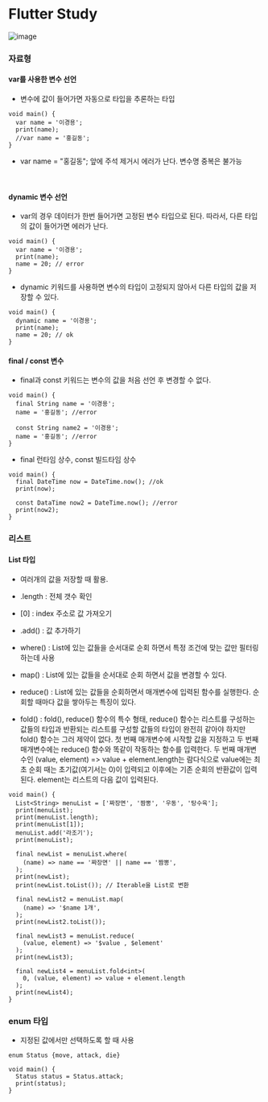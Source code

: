 # Flutter Study

![image](https://github.com/rimgosu/FlutterStudy/assets/120752098/05e48dd7-ea62-44eb-a313-7a75eb370ef2)

### 자료형
#### var를 사용한 변수 선언

- 변수에 값이 들어가면 자동으로 타입을 추론하는 타입
```
void main() {
  var name = '이경용';
  print(name);
  //var name = '홍길동';
}
```
- var name = "홍길동"; 앞에 주석 제거시 에러가 난다. 변수명 중복은 불가능

​

#### dynamic 변수 선언

- var의 경우 데이터가 한번 들어가면 고정된 변수 타입으로 된다. 따라서, 다른 타입의 값이 들어가면 에러가 난다.
```
void main() {
  var name = '이경용';
  print(name);
  name = 20; // error
}
```
- dynamic 키워드를 사용하면 변수의 타입이 고정되지 않아서 다른 타입의 값을 저장할 수 있다.

```
void main() {
  dynamic name = '이경용';
  print(name);
  name = 20; // ok
}
```
#### final / const 변수

- final과 const 키워드는 변수의 값을 처음 선언 후 변경할 수 없다.
```
void main() {
  final String name = '이경용';
  name = '홍길동'; //error
  
  const String name2 = '이경용';
  name = '홍길동'; //error
}
```
- final 런타임 상수, const 빌드타임 상수

```
void main() {
  final DateTime now = DateTime.now(); //ok
  print(now);
  
  const DataTime now2 = DateTime.now(); //error
  print(now2);
}
```

### 리스트

#### List 타입

- 여러개의 값을 저장할 때 활용.

- .length : 전체 갯수 확인

- [0] : index 주소로 값 가져오기

- .add() : 값 추가하기

- where() : List에 있는 값들을 순서대로 순회 하면서 특정 조건에 맞는 값만 필터링하는데 사용

- map() : List에 있는 값들을 순서대로 순회 하면서 값을 변경할 수 있다.

- reduce() : List에 있는 값들을 순회하면서 매개변수에 입력된 함수를 실행한다. 순회할 때마다 값을 쌓아두는 특징이 있다.

- fold() : fold(), reduce() 함수의 특수 형태, reduce() 함수는 리스트를 구성하는 값들의 타입과 반환되는 리스트를 구성할 값들의 타입이 완전히 같아야 하지만 fold() 함수는 그러 제약이 없다. 첫 번째 매개변수에 시작할 값을 지정하고 두 번째 매개변수에는 reduce() 함수와 똑같이 작동하는 함수를 입력한다. 두 번째 매개변수인 (value, element) => value + element.length는 람다식으로 value에는 최초 순회 때는 초기값(여기서는 0)이 입력되고 이후에는 기존 순회의 반환값이 입력된다. element는 리스트의 다음 값이 입력된다.
```
void main() {
  List<String> menuList = ['짜장면', '짬뽕', '우동', '탕수육'];
  print(menuList);
  print(menuList.length);
  print(menuList[1]);
  menuList.add('라조기');
  print(menuList);
  
  final newList = menuList.where(
    (name) => name == '짜장면' || name == '짬뽕',
  );
  print(newList);
  print(newList.toList()); // Iterable을 List로 변환
  
  final newList2 = menuList.map(
    (name) => '$name 1개',
  );
  print(newList2.toList());
  
  final newList3 = menuList.reduce(
    (value, element) => '$value , $element'
  );
  print(newList3);
  
  final newList4 = menuList.fold<int>(
    0, (value, element) => value + element.length
  );
  print(newList4);
}
```

### enum 타입

- 지정된 값에서만 선택하도록 할 때 사용
```
enum Status {move, attack, die}

void main() {
  Status status = Status.attack;
  print(status);
}
```
